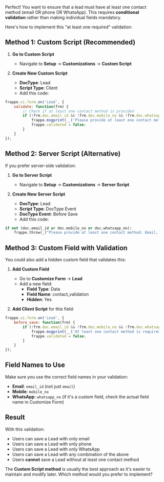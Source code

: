 Perfect! You want to ensure that a lead must have at least one contact method (email OR phone OR WhatsApp). This requires **conditional validation** rather than making individual fields mandatory.

Here's how to implement this "at least one required" validation:

## Method 1: Custom Script (Recommended)

1. **Go to Custom Script**
   - Navigate to **Setup** → **Customizations** → **Custom Script**

2. **Create New Custom Script**
   - **DocType**: Lead
   - **Script Type**: Client
   - Add this code:

```javascript
frappe.ui.form.on('Lead', {
    validate: function(frm) {
        // Check if at least one contact method is provided
        if (!frm.doc.email_id && !frm.doc.mobile_no && !frm.doc.whatsapp_no) {
            frappe.msgprint(__('Please provide at least one contact method: Email, Mobile No, or WhatsApp'));
            frappe.validated = false;
        }
    }
});
```

## Method 2: Server Script (Alternative)

If you prefer server-side validation:

1. **Go to Server Script**
   - Navigate to **Setup** → **Customizations** → **Server Script**

2. **Create New Server Script**
   - **DocType**: Lead
   - **Script Type**: DocType Event
   - **DocType Event**: Before Save
   - Add this code:

```python
if not (doc.email_id or doc.mobile_no or doc.whatsapp_no):
    frappe.throw(_("Please provide at least one contact method: Email, Mobile No, or WhatsApp"))
```

## Method 3: Custom Field with Validation

You could also add a hidden custom field that validates this:

1. **Add Custom Field**
   - Go to **Customize Form** → **Lead**
   - Add a new field:
     - **Field Type**: Data
     - **Field Name**: contact_validation
     - **Hidden**: Yes

2. **Add Client Script** for this field:
```javascript
frappe.ui.form.on('Lead', {
    before_save: function(frm) {
        if (!frm.doc.email_id && !frm.doc.mobile_no && !frm.doc.whatsapp_no) {
            frappe.msgprint(__('At least one contact method is required'));
            frappe.validated = false;
        }
    }
});
```

## Field Names to Use

Make sure you use the correct field names in your validation:
- **Email**: `email_id` (not just `email`)
- **Mobile**: `mobile_no`
- **WhatsApp**: `whatsapp_no` (if it's a custom field, check the actual field name in Customize Form)

## Result

With this validation:
- Users can save a Lead with only email
- Users can save a Lead with only phone
- Users can save a Lead with only WhatsApp
- Users can save a Lead with any combination of the above
- Users **cannot** save a Lead without at least one contact method

The **Custom Script method** is usually the best approach as it's easier to maintain and modify later. Which method would you prefer to implement?